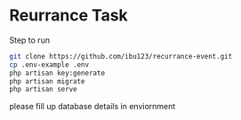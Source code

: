 # Reurrance Task

Step to run 

```sh
git clone https://github.com/ibu123/recurrance-event.git
cp .env-example .env
php artisan key:generate
php artisan migrate
php artisan serve

```

please fill up database details in enviornment


